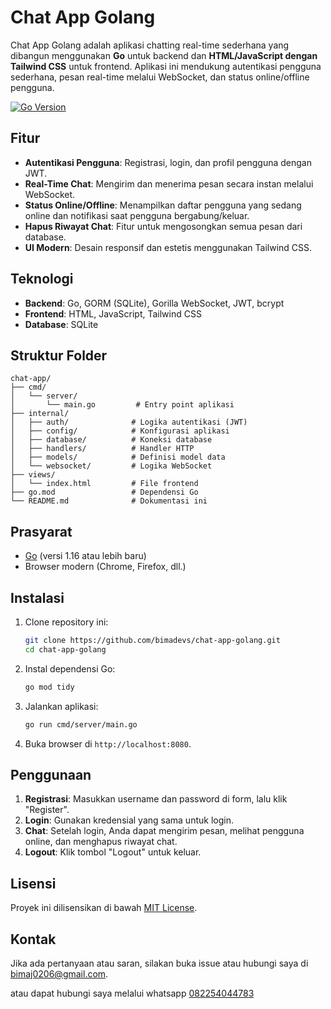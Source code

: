 # Chat App Golang

Chat App Golang adalah aplikasi chatting real-time sederhana yang dibangun menggunakan **Go** untuk backend dan **HTML/JavaScript dengan Tailwind CSS** untuk frontend. Aplikasi ini mendukung autentikasi pengguna sederhana, pesan real-time melalui WebSocket, dan status online/offline pengguna.


[![Go Version](https://img.shields.io/badge/Go-1.16+-00ADD8.svg)](https://golang.org/)


## Fitur
- **Autentikasi Pengguna**: Registrasi, login, dan profil pengguna dengan JWT.
- **Real-Time Chat**: Mengirim dan menerima pesan secara instan melalui WebSocket.
- **Status Online/Offline**: Menampilkan daftar pengguna yang sedang online dan notifikasi saat pengguna bergabung/keluar.
- **Hapus Riwayat Chat**: Fitur untuk mengosongkan semua pesan dari database.
- **UI Modern**: Desain responsif dan estetis menggunakan Tailwind CSS.

## Teknologi
- **Backend**: Go, GORM (SQLite), Gorilla WebSocket, JWT, bcrypt
- **Frontend**: HTML, JavaScript, Tailwind CSS
- **Database**: SQLite

## Struktur Folder
```
chat-app/
├── cmd/
│   └── server/
│       └── main.go         # Entry point aplikasi
├── internal/
│   ├── auth/              # Logika autentikasi (JWT)
│   ├── config/            # Konfigurasi aplikasi
│   ├── database/          # Koneksi database
│   ├── handlers/          # Handler HTTP
│   ├── models/            # Definisi model data
│   └── websocket/         # Logika WebSocket
├── views/
│   └── index.html         # File frontend
├── go.mod                 # Dependensi Go
└── README.md              # Dokumentasi ini
```

## Prasyarat
- [Go](https://golang.org/dl/) (versi 1.16 atau lebih baru)
- Browser modern (Chrome, Firefox, dll.)

## Instalasi
1. Clone repository ini:
   ```bash
   git clone https://github.com/bimadevs/chat-app-golang.git
   cd chat-app-golang
   ```

2. Instal dependensi Go:
   ```bash
   go mod tidy
   ```

3. Jalankan aplikasi:
   ```bash
   go run cmd/server/main.go
   ```

4. Buka browser di `http://localhost:8080`.

## Penggunaan
1. **Registrasi**: Masukkan username dan password di form, lalu klik "Register".
2. **Login**: Gunakan kredensial yang sama untuk login.
3. **Chat**: Setelah login, Anda dapat mengirim pesan, melihat pengguna online, dan menghapus riwayat chat.
4. **Logout**: Klik tombol "Logout" untuk keluar.

## Lisensi
Proyek ini dilisensikan di bawah [MIT License](LICENSE).

## Kontak
Jika ada pertanyaan atau saran, silakan buka issue atau hubungi saya di [bimaj0206@gmail.com](mailto:bimaj0206@gmail.com).

atau dapat hubungi saya melalui whatsapp [082254044783](https://wa.me/6282254044783)
